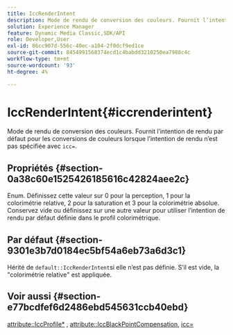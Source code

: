 ```yaml
---
title: IccRenderIntent
description: Mode de rendu de conversion des couleurs. Fournit l’intention de rendu par défaut pour les conversions de couleurs lorsque l’intention de rendu n’est pas spécifiée par icc=.
solution: Experience Manager
feature: Dynamic Media Classic,SDK/API
role: Developer,User
exl-id: 86cc907d-556c-40ec-a104-2f0dcf9ed1ce
source-git-commit: 8454991568374ecd1c4babdd3210250ea7988c4c
workflow-type: tm+mt
source-wordcount: '93'
ht-degree: 4%

---
```


# IccRenderIntent{#iccrenderintent}

Mode de rendu de conversion des couleurs. Fournit l’intention de rendu par défaut pour les conversions de couleurs lorsque l’intention de rendu n’est pas spécifiée avec `icc=`.

## Propriétés {#section-0a38c60e1525426185616c42824aee2c}

Enum. Définissez cette valeur sur 0 pour la perception, 1 pour la colorimétrie relative, 2 pour la saturation et 3 pour la colorimétrie absolue. Conservez vide ou définissez sur une autre valeur pour utiliser l’intention de rendu par défaut définie dans le profil colorimétrique.

## Par défaut {#section-9301e3b7d0184ec5bf54a6eb73a6d3c1}

Hérité de `default::IccRenderIntent`si elle n’est pas définie. S’il est vide, la &quot;colorimétrie relative&quot; est appliquée.

## Voir aussi {#section-e77bcdfef6d2486ebd545631ccb40ebd}

[attribute::IccProfile*](../../../../../ir-api/material-cat/image-rendering-api-ref/c-ir-material-catalog/c-ir-attributes-reference/r-ir-iccprofilecmyk.md#reference-55aead2d924847ffbd1be4c46add7127) , [attribute::IccBlackPointCompensation](../../../../../ir-api/material-cat/image-rendering-api-ref/c-ir-material-catalog/c-ir-attributes-reference/r-ir-iccblackpointcompensation.md#reference-d939b0cdf6564baaa88deb1059e3b7f0), [icc=](../../../../../ir-api/http-protocol/image-rendering-api-ref/c-ir-http-protocol-ref/c-ir-http-protocol-command-reference/r-ir-icc.md#reference-86a2fff3cef24982ad2063d977a16e06)
